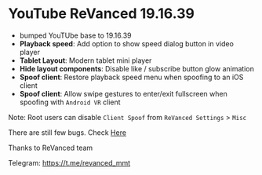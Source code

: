 # YouTube ReVanced 19.16.39
- bumped YouTUbe base to 19.16.39
- **Playback speed**: Add option to show speed dialog button in video player
- **Tablet Layout**: Modern tablet mini player
- **Hide layout components**: Disable like / subscribe button glow animation
- **Spoof client**: Restore playback speed menu when spoofing to an iOS client
- **Spoof client**: Allow swipe gestures to enter/exit fullscreen when spoofing with `Android VR` client

Note: Root users can disable `Client Spoof` from `ReVanced Settings` > `Misc`

There are still few bugs. Check [Here](https://github.com/ReVanced/revanced-patches/issues/3208)

Thanks to ReVanced team

Telegram: https://t.me/revanced_mmt